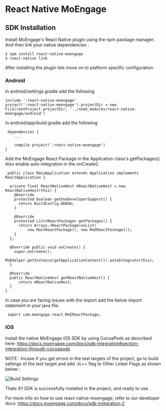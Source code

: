 # React Native MoEngage 

## SDK Installation
Install MoEngage's React Native plugin using the npm package manager. And then link your native dependencies :
```
$ npm install react-native-moengage
$ react-native link
```

After installing the plugin lets move on to platform specific configuration.

### Android
In android/settings.gradle add the following
```
include ':react-native-moengage'
project(':react-native-moengage').projectDir = new File(rootProject.projectDir, '../node_modules/react-native-moengage/android')
```

In android/app/build.gradle add the following
```
 dependencies {
    ...

    compile project(':react-native-moengage')
}
```
Add the MoEngage React Package in the Application class's getPackages() Also enable auto integration in the onCreate()

```
 public class MainApplication extends Application implements ReactApplication {

  private final ReactNativeHost mReactNativeHost = new ReactNativeHost(this) {
    @Override
    protected boolean getUseDeveloperSupport() {
      return BuildConfig.DEBUG;
    }

    @Override
    protected List<ReactPackage> getPackages() {
      return Arrays.<ReactPackage>asList(
          new MainReactPackage(), new MoEReactPackage());
    }
  };

  @Override public void onCreate() {
    super.onCreate();
    MoEHelper.getInstance(getApplicationContext()).autoIntegrate(this);
  }

  @Override
  public ReactNativeHost getReactNativeHost() {
      return mReactNativeHost;
  }
}
```
In case you are facing issues with the import add the below import statement in your java file.

```
 import com.moengage.react.MoEReactPackage;
```
 
### iOS
Install the native MoEngage iOS SDK by using CocoaPods as described here: https://docs.moengage.com/docs/sdk-integration#section-integration-through-cocoapods

NOTE :
Incase if you get errors in the test targets of the project, go to build settings of the test target and add -lc++ flag to Other Linker Flags as shown below :

![Build Settings](https://user-images.githubusercontent.com/15011722/31492360-4ca64ff8-af68-11e7-92f6-4743121b41d8.png)

Thats it!! SDK is successfully installed in the project, and ready to use.

For more info on how to use react-native-moengage, refer to our developer docs: https://docs.moengage.com/docs/sdk-integration-2
